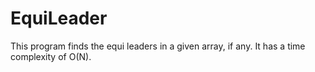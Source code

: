 EquiLeader
==========

This program finds the equi leaders in a given array, if any. It has a time complexity of O(N).
